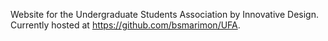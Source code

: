 Website for the Undergraduate Students Association by Innovative Design. Currently hosted at <https://github.com/bsmarimon/UFA>. 
